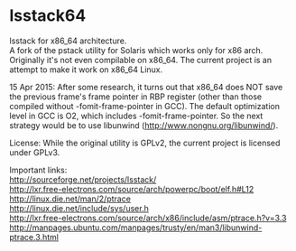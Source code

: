 # lsstack64
lsstack for x86_64 architecture.  
A fork of the pstack utility for Solaris which works only for x86 arch. Originally it's not even compilable on x86_64. The current project is an attempt to make it work on x86_64 Linux.  

15 Apr 2015: After some research, it turns out that x86_64 does NOT save the previous frame's frame pointer in RBP register (other than those compiled without -fomit-frame-pointer in GCC). The default optimization level in GCC is O2, which includes -fomit-frame-pointer. So the next strategy would be to use libunwind (http://www.nongnu.org/libunwind/).

License: While the original utility is GPLv2, the current project is licensed under GPLv3.


Important links:  
http://sourceforge.net/projects/lsstack/  
http://lxr.free-electrons.com/source/arch/powerpc/boot/elf.h#L12  
http://linux.die.net/man/2/ptrace  
http://linux.die.net/include/sys/user.h  
http://lxr.free-electrons.com/source/arch/x86/include/asm/ptrace.h?v=3.3  
http://manpages.ubuntu.com/manpages/trusty/en/man3/libunwind-ptrace.3.html  
